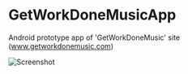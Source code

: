 # GetWorkDoneMusicApp
Android prototype app of 'GetWorkDoneMusic' site (www.getworkdonemusic.com)

![Screenshot](https://github.com/vfdev-5/GetWorkDoneMusicApp/Screenshot.png)
